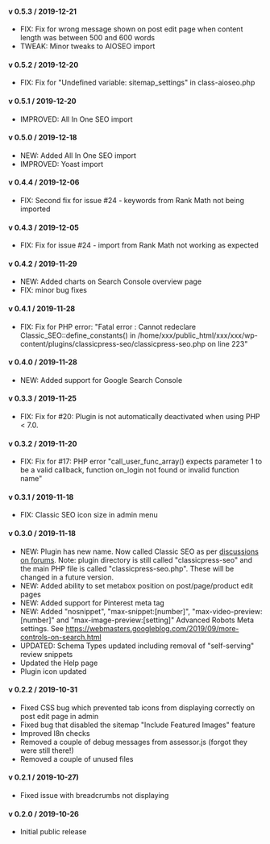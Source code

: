#### v 0.5.3 / 2019-12-21
* FIX: Fix for wrong message shown on post edit page when content length was between 500 and 600 words
* TWEAK: Minor tweaks to AIOSEO import

#### v 0.5.2 / 2019-12-20
* FIX: Fix for "Undefined variable: sitemap_settings" in class-aioseo.php

#### v 0.5.1 / 2019-12-20
* IMPROVED: All In One SEO import

#### v 0.5.0 / 2019-12-18
* NEW: Added All In One SEO import
* IMPROVED: Yoast import

#### v 0.4.4 / 2019-12-06
* FIX: Second fix for issue #24 - keywords from Rank Math not being imported

#### v 0.4.3 / 2019-12-05
* FIX: Fix for issue #24 - import from Rank Math not working as expected

#### v 0.4.2 / 2019-11-29
* NEW: Added charts on Search Console overview page
* FIX: minor bug fixes

#### v 0.4.1 / 2019-11-28
* FIX: Fix for PHP error: "Fatal error : Cannot redeclare Classic_SEO::define_constants() in /home/xxx/public_html/xxx/xxx/wp-content/plugins/classicpress-seo/classicpress-seo.php on line 223"

#### v 0.4.0 / 2019-11-28
* NEW: Added support for Google Search Console

#### v 0.3.3 / 2019-11-25
* FIX: Fix for #20: Plugin is not automatically deactivated when using PHP < 7.0.

#### v 0.3.2 / 2019-11-20
* FIX: Fix for #17: PHP error "call_user_func_array() expects parameter 1 to be a valid callback, function on_login not found or invalid function name" 

#### v 0.3.1 / 2019-11-18
* FIX: Classic SEO icon size in admin menu

#### v 0.3.0 / 2019-11-18
* NEW: Plugin has new name. Now called Classic SEO as per [discussions on forums](https://forums.classicpress.net/t/plugin-theme-naming-conventions-when-to-use-classicpress-and-or-cp/1653/8). Note: plugin directory is still called "classicpress-seo" and the main PHP file is called "classicpress-seo.php". These will be changed in a future version.
* NEW: Added ability to set metabox position on post/page/product edit pages
* NEW: Added support for Pinterest meta tag
* NEW: Added "nosnippet", "max-snippet:\[number\]", "max-video-preview:\[number\]" and "max-image-preview:\[setting\]" Advanced Robots Meta settings. See https://webmasters.googleblog.com/2019/09/more-controls-on-search.html
* UPDATED: Schema Types updated including removal of "self-serving" review snippets
* Updated the Help page
* Plugin icon updated

#### v 0.2.2 / 2019-10-31
* Fixed CSS bug which prevented tab icons from displaying correctly on post edit page in admin
* Fixed bug that disabled the sitemap "Include Featured Images" feature
* Improved l8n checks
* Removed a couple of debug messages from assessor.js (forgot they were still there!)
* Removed a couple of unused files

#### v 0.2.1 / 2019-10-27)
* Fixed issue with breadcrumbs not displaying

#### v 0.2.0 / 2019-10-26
* Initial public release
